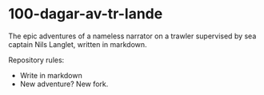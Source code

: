 # 100-dagar-av-tr-lande
The epic adventures of a nameless narrator on a trawler supervised by sea captain Nils Langlet, written in markdown.

Repository rules: 
* Write in markdown
* New adventure? New fork.